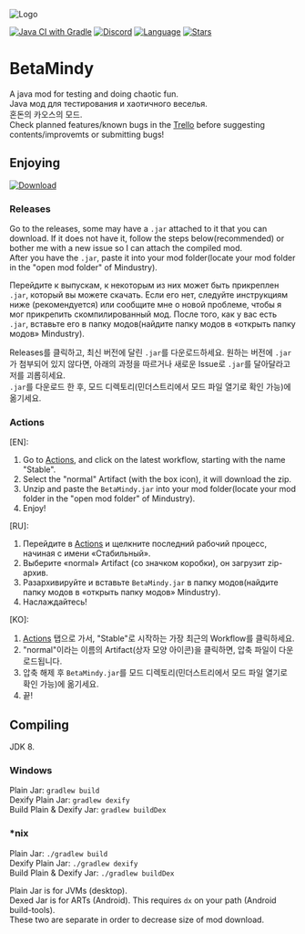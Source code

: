 ![Logo](assets/icon-small.png)

[![Java CI with Gradle](https://github.com/sk7725/BetaMindy/workflows/Java%20CI%20with%20Gradle/badge.svg)](https://github.com/sk7725/BetaMindy/actions) [![Discord](https://img.shields.io/discord/704355237246402721.svg?logo=discord&logoColor=white&logoWidth=20&labelColor=7289DA&label=Discord)](https://discord.gg/RCCVQFW) [![Language](https://img.shields.io/badge/made%20with-Scratch%202.0-orange)]() [![Stars](https://img.shields.io/github/stars/sk7725/BetaMindy?label=Please%20Star%20Me%21&style=social)]()


# BetaMindy
A java mod for testing and doing chaotic fun.   
Java мод для тестирования и хаотичного веселья.   
혼돈의 카오스의 모드.   
Check planned features/known bugs in the [Trello](https://trello.com/b/AiElGCt1/betamindy) before suggesting contents/improvemts or submitting bugs!   

## Enjoying   
[![Download](https://img.shields.io/github/v/release/sk7725/BetaMindy?color=green&include_prereleases&label=DOWNLOAD%20LATEST%20RELEASE&logo=github&logoColor=green&style=for-the-badge)](https://github.com/sk7725/BetaMindy/releases)
### Releases   
Go to the releases, some may have a `.jar` attached to it that you can download. If it does not have it, follow the steps below(recommended) or bother me with a new issue so I can attach the compiled mod.   
After you have the `.jar`, paste it into your mod folder(locate your mod folder in the "open mod folder" of Mindustry).   


Перейдите к выпускам, к некоторым из них может быть прикреплен `.jar`, который вы можете скачать. Если его нет, следуйте инструкциям ниже (рекомендуется) или сообщите мне о новой проблеме, чтобы я мог прикрепить скомпилированный мод.
После того, как у вас есть `.jar`, вставьте его в папку модов(найдите папку модов в «открыть папку модов» Mindustry).  

Releases를 클릭하고, 최신 버전에 달린 `.jar`를 다운로드하세요. 원하는 버전에 `.jar`가 첨부되어 있지 않다면, 아래의 과정을 따르거나 새로운 Issue로 `.jar`를 달아달라고 저를 괴롭히세요.   
`.jar`를 다운로드 한 후, 모드 디렉토리(민더스트리에서 모드 파일 열기로 확인 가능)에 옮기세요.   

### Actions   
[EN]:
1. Go to [Actions](https://github.com/sk7725/BetaMindy/actions), and click on the latest workflow, starting with the name "Stable".   
2. Select the "normal" Artifact (with the box icon), it will download the zip.   
3. Unzip and paste the `BetaMindy.jar` into your mod folder(locate your mod folder in the "open mod folder" of Mindustry).   
4. Enjoy!   


[RU]:
1. Перейдите в [Actions](https://github.com/sk7725/BetaMindy/actions) и щелкните последний рабочий процесс, начиная с имени «Стабильный».
2. Выберите «normal» Artifact (со значком коробки), он загрузит zip-архив.
3. Разархивируйте и вставьте `BetaMindy.jar` в папку модов(найдите папку модов в «открыть папку модов» Mindustry).
4. Наслаждайтесь!
   
[KO]:
1. [Actions](https://github.com/sk7725/BetaMindy/actions) 탭으로 가서, "Stable"로 시작하는 가장 최근의 Workflow를 클릭하세요.   
2. "normal"이라는 이름의 Artifact(상자 모양 아이콘)을 클릭하면, 압축 파일이 다운로드됩니다.   
3. 압축 해제 후 `BetaMindy.jar`를 모드 디렉토리(민더스트리에서 모드 파일 열기로 확인 가능)에 옮기세요.   
4. 끝!   
## Compiling
JDK 8.

### Windows
Plain Jar: `gradlew build`\
Dexify Plain Jar: `gradlew dexify`\
Build Plain & Dexify Jar: `gradlew buildDex`

### *nix
Plain Jar: `./gradlew build`\
Dexify Plain Jar: `./gradlew dexify`\
Build Plain & Dexify Jar: `./gradlew buildDex`

Plain Jar is for JVMs (desktop).\
Dexed Jar is for ARTs (Android). This requires `dx` on your path (Android build-tools).\
These two are separate in order to decrease size of mod download.
